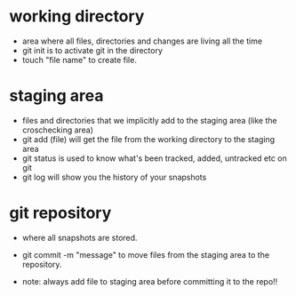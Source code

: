 # working directory
- area where all files, directories and changes are living all the time
- git init is to activate git in the directory
- touch "file name" to create file.

# staging area
- files and directories that we implicitly add to the staging area
(like the croschecking area)
- git add (file) will get the file from the working directory to the 
staging area
- git status is used to know what's been tracked, added, untracked etc on git
- git log will show you the history of your snapshots

# git repository
- where all snapshots are stored.
- git commit -m "message" to move files from the staging area to the repository.

- note: always add file to staging area before committing it to the repo!!